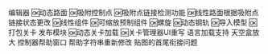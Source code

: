 编辑器
  🆗动态路面
    🆗吸附控制点
      🆗吸附点链接检测功能
      🆗线性路面根据吸附点链接状态更改
    🆗线性组件
    🆗可缩放预制组件
    🆗螺旋
    🆗动态钢轨
  🆗导入模型
  🆗打包关卡
  发布模块
🆗动态关卡加载
🆗关卡管理器UI重写
语言加载支持
天空盒放大
控制器帮助窗口
帮助字符串重新修改
贴图的首尾衔接问题